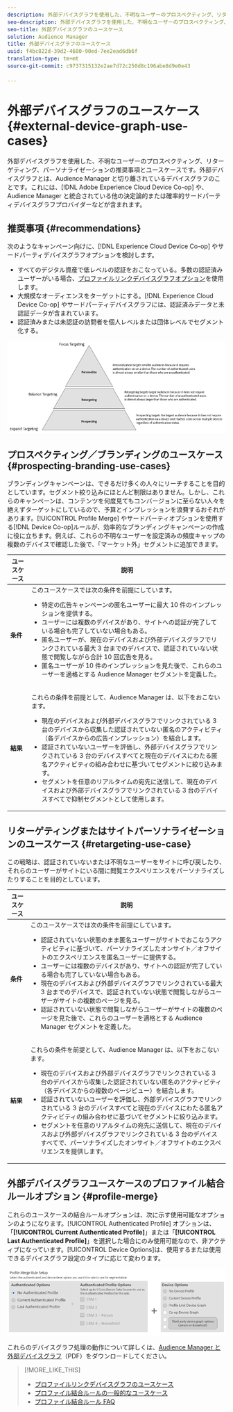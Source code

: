 ```yaml
---
description: 外部デバイスグラフを使用した、不明なユーザーのプロスペクティング、リターゲティング、パーソナライゼーションの推奨事項とユースケースです。外部デバイスグラフとは、Audience Manager と切り離されているデバイスグラフのことです。これには、Adobe Experience Cloud Device Co-op や、Audience Manager と統合されている他の決定論的または確率的サードパーティデバイスグラフプロバイダーなどが含まれます。
seo-description: 外部デバイスグラフを使用した、不明なユーザーのプロスペクティング、リターゲティング、パーソナライゼーションの推奨事項とユースケースです。外部デバイスグラフとは、Audience Manager と切り離されているデバイスグラフのことです。これには、Adobe Experience Cloud Device Co-op や、Audience Manager と統合されている他の決定論的または確率的サードパーティデバイスグラフプロバイダーなどが含まれます。
seo-title: 外部デバイスグラフのユースケース
solution: Audience Manager
title: 外部デバイスグラフのユースケース
uuid: f4bc822d-39d2-4680-90ed-7ee2ead6db6f
translation-type: tm+mt
source-git-commit: c9737315132e2ae7d72c250d8c196abe8d9e0e43

---
```



# 外部デバイスグラフのユースケース {#external-device-graph-use-cases}

外部デバイスグラフを使用した、不明なユーザーのプロスペクティング、リターゲティング、パーソナライゼーションの推奨事項とユースケースです。外部デバイスグラフとは、Audience Manager と切り離されているデバイスグラフのことです。これには、[!DNL Adobe Experience Cloud Device Co-op] や、Audience Manager と統合されている他の決定論的または確率的サードパーティデバイスグラフプロバイダーなどが含まれます。

## 推奨事項 {#recommendations}

次のようなキャンペーン向けに、[!DNL Experience Cloud Device Co-op] やサードパーティデバイスグラフオプションを検討します。

* すべてのデジタル資産で低レベルの認証をおこなっている。多数の認証済みユーザーがいる場合、[プロファイルリンクデバイスグラフオプション](../../features/profile-merge-rules/merge-rule-definitions.md#device-options)を使用します。
* 大規模なオーディエンスをターゲットにする。[!DNL Experience Cloud Device Co-op] やサードパーティデバイスグラフには、認証済みデータと未認証データが含まれています。
* 認証済みまたは未認証の訪問者を個人レベルまたは団体レベルでセグメント化する。

![](assets/merge-rule-triangle1.png)

## プロスペクティング／ブランディングのユースケース {#prospecting-branding-use-cases}

ブランディングキャンペーンは、できるだけ多くの人々にリーチすることを目的としています。セグメント絞り込みにほとんど制限はありません。しかし、これらのキャンペーンは、コンテンツを何度見てもコンバージョンに至らない人々を絶えずターゲットにしているので、予算とインプレッションを浪費するおそれがあります。[!UICONTROL Profile Merge] やサードパーティオプションを使用する[!DNL Device Co-op]ルールが、効率的なブランディングキャンペーンの作成に役に立ちます。例えば、これらの不明なユーザーを設定済みの頻度キャップの複数のデバイスで確認した後で、「マーケット外」セグメントに追加できます。

<table id="table_00F6EED172574E80A38CADA8A92A23B1"> 
 <thead> 
  <tr> 
   <th colname="col1" class="entry"> ユースケース </th> 
   <th colname="col2" class="entry"> 説明 </th> 
  </tr> 
 </thead>
 <tbody> 
  <tr> 
   <td colname="col1"> <p> <b>条件</b> </p> </td> 
   <td colname="col2">このユースケースでは次の条件を前提にしています。 <p> 
     <ul id="ul_F5CA7EE525774F7EBA5FBB5F94E4EDC8"> 
      <li id="li_81AE304924724146A24FAB5B6533AD8E">特定の広告キャンペーンの匿名ユーザーに最大 10 件のインプレッションを提供する。 </li> 
      <li id="li_E371F989735245B0B82433DE240D56D0">ユーザーには複数のデバイスがあり、サイトへの認証が完了している場合も完了していない場合もある。 </li> 
      <li id="li_9231ABE15CA249E6B79D8BF0E511FD33">匿名ユーザーが、現在のデバイスおよび外部デバイスグラフでリンクされている最大 3 台までのデバイスで、認証されていない状態で閲覧しながら合計 10 回広告を見る。 </li> 
      <li id="li_8C276C07019C49EFA3A0D0D54CF73C31">匿名ユーザーが 10 件のインプレッションを見た後で、これらのユーザーを適格とする <span class="keyword">Audience Manager</span> セグメントを定義した。 </li> 
     </ul> </p> </td> 
  </tr> 
  <tr> 
   <td colname="col1"> <p> <b>結果</b> </p> </td> 
   <td colname="col2"> <p>これらの条件を前提として、<span class="keyword">Audience Manager</span> は、以下をおこないます。 </p> <p> 
     <ul id="ul_8E988B1005324526BC6DC6637BBACCFB"> 
      <li id="li_C9DD546754914BACB8F4C92C7D4ED70E">現在のデバイスおよび外部デバイスグラフでリンクされている 3 台のデバイスから収集した認証されていない匿名のアクティビティ（各デバイスからの広告インプレッション）を結合します。 </li> 
      <li id="li_FB55CB9116074525BA30FF062D1136AE">認証されていないユーザーを評価し、外部デバイスグラフでリンクされている 3 台のデバイスすべてと現在のデバイスにわたる匿名アクティビティの組み合わせに基づいてセグメントに絞り込みます。 </li> 
      <li id="li_B28EB32F718145A7ABBDAC0AF75E2AFC">セグメントを任意のリアルタイムの宛先に送信して、現在のデバイスおよび外部デバイスグラフでリンクされている 3 台のデバイスすべてで抑制セグメントとして使用します。 </li> 
     </ul> </p> </td> 
  </tr> 
 </tbody> 
</table>

## リターゲティングまたはサイトパーソナライゼーションのユースケース {#retargeting-use-case}

この戦略は、認証されていないまたは不明なユーザーをサイトに呼び戻したり、それらのユーザーがサイトにいる間に閲覧エクスペリエンスをパーソナライズしたりすることを目的としています。

<table id="table_0EE2052AA3E744B3B76036FC06B5A453"> 
 <thead> 
  <tr> 
   <th colname="col1" class="entry"> ユースケース </th> 
   <th colname="col2" class="entry"> 説明 </th> 
  </tr> 
 </thead>
 <tbody> 
  <tr> 
   <td colname="col1"> <p> <b>条件</b> </p> </td> 
   <td colname="col2">このユースケースでは次の条件を前提にしています。 <p> 
     <ul id="ul_FD0B869B4AF3453FAEC9BA3A45ABF039"> 
      <li id="li_8E30BAED42E94AB3B81FCB1C7464E5FC">認証されていない状態のまま匿名ユーザーがサイトでおこなうアクティビティに基づいて、パーソナライズしたオンサイト／オフサイトのエクスペリエンスを匿名ユーザーに提供する。 </li> 
      <li id="li_3DBE53BA94324F1BA1C52A37AD4E426C">ユーザーには複数のデバイスがあり、サイトへの認証が完了している場合も完了していない場合もある。 </li> 
      <li id="li_F867AFBDC1A54CD6A68AB0EC196E27C9">現在のデバイスおよび外部デバイスグラフでリンクされている最大 3 台までのデバイスで、認証されていない状態で閲覧しながらユーザーがサイトの複数のページを見る。 </li> 
      <li id="li_7E35D77949CE4E69BD51655AA4C40BEE">認証されていない状態で閲覧しながらユーザーがサイトの複数のページを見た後で、これらのユーザーを適格とする <span class="keyword">Audience Manager</span> セグメントを定義した。 </li> 
     </ul> </p> </td> 
  </tr> 
  <tr> 
   <td colname="col1"> <p> <b>結果</b> </p> </td> 
   <td colname="col2"> <p>これらの条件を前提として、<span class="wintitle">Audience Manager</span> は、以下をおこないます。 </p> <p> 
     <ul id="ul_301339426B0643B295DC5B17E1939CFB"> 
      <li id="li_7E8BC3B179804F4A929497DE81E76911">現在のデバイスおよび外部デバイスグラフでリンクされている 3 台のデバイスから収集した認証されていない匿名のアクティビティ（各デバイスからの複数のページビュー）を結合します。 </li> 
      <li id="li_803EFD58AA124A5BBC8279C4DC695544">認証されていないユーザーを評価し、外部デバイスグラフでリンクされている 3 台のデバイスすべてと現在のデバイスにわたる匿名アクティビティの組み合わせに基づいてセグメントに絞り込みます。 </li> 
      <li id="li_98D749268CC5456CBC9CF3BF5EB91BA8">セグメントを任意のリアルタイムの宛先に送信して、現在のデバイスおよび外部デバイスグラフでリンクされている 3 台のデバイスすべてで、パーソナライズしたオンサイト／オフサイトのエクスペリエンスを提供します。 </li>
     </ul> </p> </td>
  </tr>
 </tbody>
</table>

## 外部デバイスグラフユースケースのプロファイル結合ルールオプション {#profile-merge}

これらのユースケースの結合ルールオプションは、次に示す使用可能なオプションのようになります。[!UICONTROL Authenticated Profile] オプションは、「**[!UICONTROL Current Authenticated Profile]**」または「**[!UICONTROL Last Authenticated Profile]**」を選択した場合にのみ使用可能なので、非アクティブになっています。[!UICONTROL Device Options]は、使用するまたは使用できるデバイスグラフ設定のタイプに応じて変わります。

![](assets/merge-rules-external.png)

これらのデバイスグラフ処理の動作について詳しくは、[Audience Manager と外部デバイスグラフ](https://marketing.adobe.com/resources/help/en_US/aam/downloads/AAM_Device_Graphs.pdf)（PDF）をダウンロードしてください。

>[!MORE_LIKE_THIS]
>
>* [プロファイルリンクデバイスグラフのユースケース](../../features/profile-merge-rules/profile-link-use-case.md)
>* [プロファイル結合ルールの一般的なユースケース](../../features/profile-merge-rules/merge-rule-targeting-options.md)
>* [プロファイル結合ルール FAQ](../../faq/faq-profile-merge.md)

